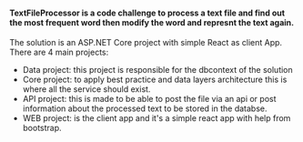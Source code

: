 #### TextFileProcessor is a code challenge to process a text file and find out the most frequent word then modify the word and represnt the text again.

The solution is an ASP.NET Core project with simple React as client App. 
There are 4 main projects:
- Data project: this project is responsible for the dbcontext of the solution
- Core project: to apply best practice and data layers architecture this is where all the service should exist.
- API project: this is made to be able to post the file via an api or post information about the processed text to be stored in the databse.
- WEB project: is the client app and it's a simple react app with help from bootstrap.
